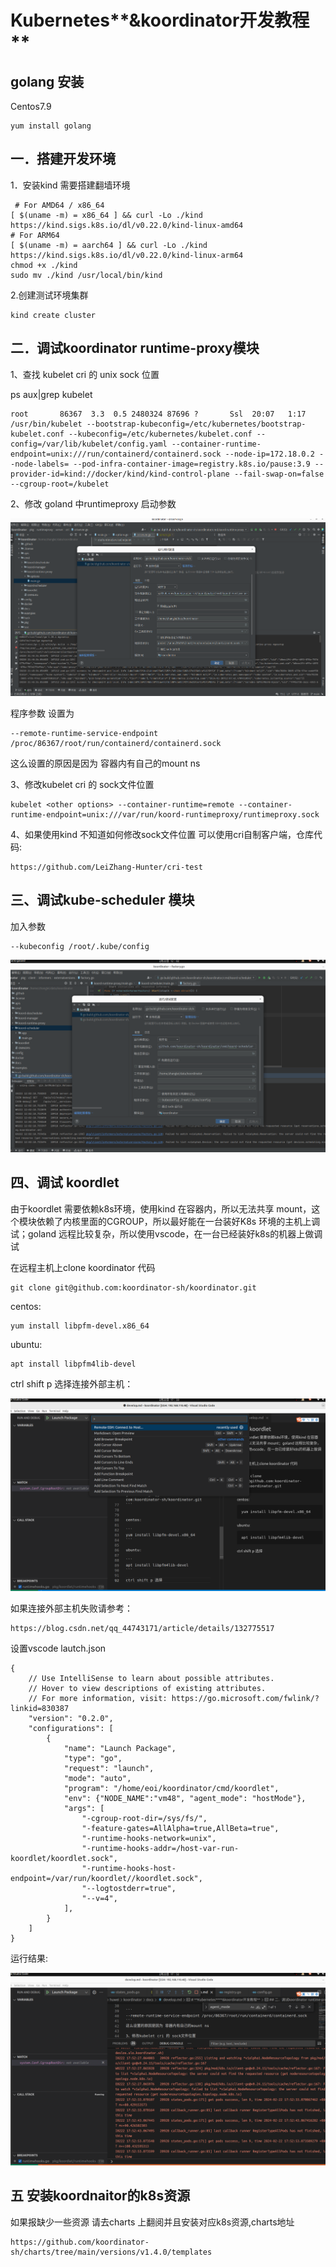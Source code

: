 # **Kubernetes****&koordinator开发教程**

## golang 安装
Centos7.9
```
yum install golang
```

##  一．搭建开发环境

1．安装kind
需要搭建翻墙环境
```
 # For AMD64 / x86_64
[ $(uname -m) = x86_64 ] && curl -Lo ./kind https://kind.sigs.k8s.io/dl/v0.22.0/kind-linux-amd64
# For ARM64
[ $(uname -m) = aarch64 ] && curl -Lo ./kind https://kind.sigs.k8s.io/dl/v0.22.0/kind-linux-arm64
chmod +x ./kind
sudo mv ./kind /usr/local/bin/kind
 ```

2.创建测试环境集群

```
kind create cluster
```


## 二．调试koordinator runtime-proxy模块

1、查找 kubelet cri 的 unix sock 位置

ps aux|grep kubelet

```
root       86367  3.3  0.5 2480324 87696 ?       Ssl  20:07   1:17 /usr/bin/kubelet --bootstrap-kubeconfig=/etc/kubernetes/bootstrap-kubelet.conf --kubeconfig=/etc/kubernetes/kubelet.conf --config=/var/lib/kubelet/config.yaml --container-runtime-endpoint=unix:///run/containerd/containerd.sock --node-ip=172.18.0.2 --node-labels= --pod-infra-container-image=registry.k8s.io/pause:3.9 --provider-id=kind://docker/kind/kind-control-plane --fail-swap-on=false --cgroup-root=/kubelet
```

2、修改 goland 中runtimeproxy 启动参数

![img](develop1.png)

程序参数 设置为

```
--remote-runtime-service-endpoint /proc/86367/root/run/containerd/containerd.sock
```
这么设置的原因是因为 容器内有自己的mount ns

3、修改kubelet cri 的 sock文件位置

```
kubelet <other options> --container-runtime=remote --container-runtime-endpoint=unix:///var/run/koord-runtimeproxy/runtimeproxy.sock
```

4、如果使用kind 不知道如何修改sock文件位置
可以使用cri自制客户端，仓库代码:

```
https://github.com/LeiZhang-Hunter/cri-test
```


## 三、调试kube-scheduler 模块

加入参数 
```
--kubeconfig /root/.kube/config
```


![img](develop2.png)


## 四、调试 koordlet

由于koordlet 需要依赖k8s环境，使用kind 在容器内，所以无法共享 mount，这个模块依赖了内核里面的CGROUP，所以最好能在一台装好K8s 环境的主机上调试；goland 远程比较复杂，所以使用vscode，在一台已经装好k8s的机器上做调试

在远程主机上clone koordinator 代码

```
git clone git@github.com:koordinator-sh/koordinator.git
```


centos:

```
yum install libpfm-devel.x86_64
```

ubuntu:

```
apt install libpfm4lib-devel
```


ctrl shift p 选择连接外部主机：

![img](develop3.png)

如果连接外部主机失败请参考：

```
https://blog.csdn.net/qq_44743171/article/details/132775517
```

设置vscode lautch.json

```
{
    // Use IntelliSense to learn about possible attributes.
    // Hover to view descriptions of existing attributes.
    // For more information, visit: https://go.microsoft.com/fwlink/?linkid=830387
    "version": "0.2.0",
    "configurations": [
        {
            "name": "Launch Package",
            "type": "go",
            "request": "launch",
            "mode": "auto",
            "program": "/home/eoi/koordinator/cmd/koordlet",
            "env": {"NODE_NAME":"vm48", "agent_mode": "hostMode"},
            "args": [
                "-cgroup-root-dir=/sys/fs/",
                "-feature-gates=AllAlpha=true,AllBeta=true",
                "-runtime-hooks-network=unix",
                "-runtime-hooks-addr=/host-var-run-koordlet/koordlet.sock",
                "-runtime-hooks-host-endpoint=/var/run/koordlet//koordlet.sock",
                "--logtostderr=true",
                "--v=4",
            ],
        }
    ]
}
```

运行结果:

![img](develop4.png)

## 五 安装koordnaitor的k8s资源

如果报缺少一些资源 请去charts 上翻阅并且安装对应k8s资源,charts地址

```
https://github.com/koordinator-sh/charts/tree/main/versions/v1.4.0/templates
```
